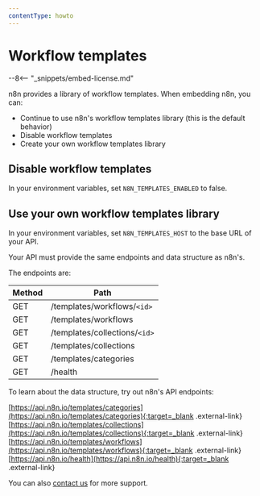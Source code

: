 ```yaml
---
contentType: howto
---
```


# Workflow templates

--8<-- "_snippets/embed-license.md"

n8n provides a library of workflow templates. When embedding n8n, you can:

* Continue to use n8n's workflow templates library (this is the default behavior)
* Disable workflow templates
* Create your own workflow templates library

## Disable workflow templates

In your environment variables, set `N8N_TEMPLATES_ENABLED` to false.

## Use your own workflow templates library

In your environment variables, set `N8N_TEMPLATES_HOST` to the base URL of your API.

Your API must provide the same endpoints and data structure as n8n's.

The endpoints are:

| Method | Path |
| ------ | ---- |
| GET | /templates/workflows/`<id>` |
| GET | /templates/workflows |
| GET | /templates/collections/`<id>` |
| GET | /templates/collections | 
| GET | /templates/categories |
| GET | /health |

To learn about the data structure, try out n8n's API endpoints:

[https://api.n8n.io/templates/categories](https://api.n8n.io/templates/categories){:target=_blank .external-link}  
[https://api.n8n.io/templates/collections](https://api.n8n.io/templates/collections){:target=_blank .external-link}  
[https://api.n8n.io/templates/workflows](https://api.n8n.io/templates/workflows){:target=_blank .external-link}  
[https://api.n8n.io/health](https://api.n8n.io/health){:target=_blank .external-link}  

You can also [contact us](mailto:support@n8n.io) for more support.
